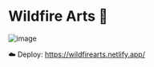 # Wildfire Arts 🌸

![image](https://github.com/luanasa/wildfire_arts/assets/38231334/ef81e68e-079f-40f9-9bad-27daae70227c)

☁️ Deploy: https://wildfirearts.netlify.app/ 
